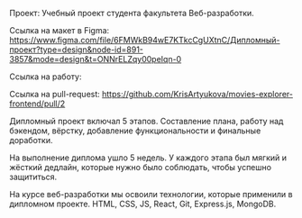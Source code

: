 
Проект: Учебный проект студента факультета Веб-разработки.

Ссылка на макет в Figma:
https://www.figma.com/file/6FMWkB94wE7KTkcCgUXtnC/Дипломный-проект?type=design&node-id=891-3857&mode=design&t=ONNrELZqy00peIqn-0

Ссылка на работу:

Ссылка на pull-request: https://github.com/KrisArtyukova/movies-explorer-frontend/pull/2

Дипломный проект включал 5 этапов.
Составление плана, работу над бэкендом, вёрстку, добавление функциональности и финальные доработки.

На выполнение диплома ушло 5 недель.
У каждого этапа был мягкий и жёсткий дедлайн, которые нужно было соблюдать, чтобы успешно защититься.


На курсе веб-разработки мы освоили технологии, которые применили в дипломном проекте.
HTML, CSS, JS, React, Git, Express.js, MongoDB.

